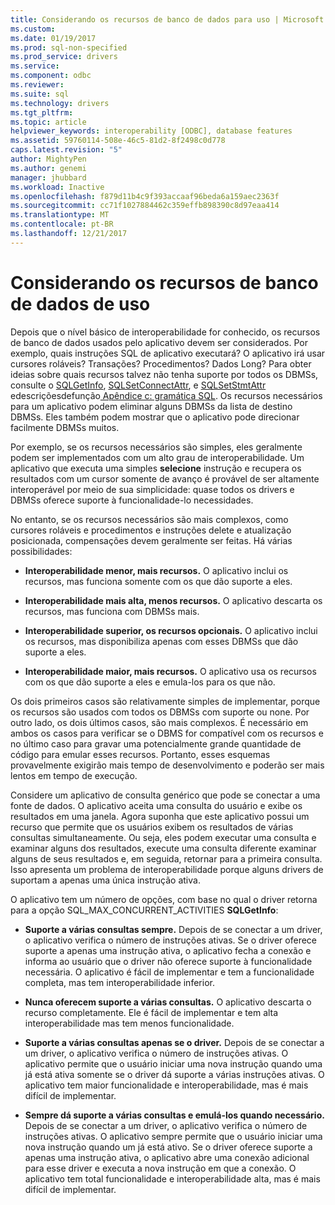 ```yaml
---
title: Considerando os recursos de banco de dados para uso | Microsoft Docs
ms.custom: 
ms.date: 01/19/2017
ms.prod: sql-non-specified
ms.prod_service: drivers
ms.service: 
ms.component: odbc
ms.reviewer: 
ms.suite: sql
ms.technology: drivers
ms.tgt_pltfrm: 
ms.topic: article
helpviewer_keywords: interoperability [ODBC], database features
ms.assetid: 59760114-508e-46c5-81d2-8f2498c0d778
caps.latest.revision: "5"
author: MightyPen
ms.author: genemi
manager: jhubbard
ms.workload: Inactive
ms.openlocfilehash: f879d11b4c9f393accaaf96beda6a159aec2363f
ms.sourcegitcommit: cc71f1027884462c359effb898390c8d97eaa414
ms.translationtype: MT
ms.contentlocale: pt-BR
ms.lasthandoff: 12/21/2017
---
```

# <a name="considering-database-features-to-use"></a>Considerando os recursos de banco de dados de uso
Depois que o nível básico de interoperabilidade for conhecido, os recursos de banco de dados usados pelo aplicativo devem ser considerados. Por exemplo, quais instruções SQL de aplicativo executará? O aplicativo irá usar cursores roláveis? Transações? Procedimentos? Dados Long? Para obter ideias sobre quais recursos talvez não tenha suporte por todos os DBMSs, consulte o [SQLGetInfo](../../../odbc/reference/syntax/sqlgetinfo-function.md), [SQLSetConnectAttr](../../../odbc/reference/syntax/sqlsetconnectattr-function.md), e [SQLSetStmtAttr](../../../odbc/reference/syntax/sqlsetstmtattr-function.md) edescriçõesdefunção[ Apêndice c: gramática SQL](../../../odbc/reference/appendixes/appendix-c-sql-grammar.md). Os recursos necessários para um aplicativo podem eliminar alguns DBMSs da lista de destino DBMSs. Eles também podem mostrar que o aplicativo pode direcionar facilmente DBMSs muitos.  
  
 Por exemplo, se os recursos necessários são simples, eles geralmente podem ser implementados com um alto grau de interoperabilidade. Um aplicativo que executa uma simples **selecione** instrução e recupera os resultados com um cursor somente de avanço é provável de ser altamente interoperável por meio de sua simplicidade: quase todos os drivers e DBMSs oferece suporte à funcionalidade-lo necessidades.  
  
 No entanto, se os recursos necessários são mais complexos, como cursores roláveis e procedimentos e instruções delete e atualização posicionada, compensações devem geralmente ser feitas. Há várias possibilidades:  
  
-   **Interoperabilidade menor, mais recursos.** O aplicativo inclui os recursos, mas funciona somente com os que dão suporte a eles.  
  
-   **Interoperabilidade mais alta, menos recursos.** O aplicativo descarta os recursos, mas funciona com DBMSs mais.  
  
-   **Interoperabilidade superior, os recursos opcionais.** O aplicativo inclui os recursos, mas disponibiliza apenas com esses DBMSs que dão suporte a eles.  
  
-   **Interoperabilidade maior, mais recursos.** O aplicativo usa os recursos com os que dão suporte a eles e emula-los para os que não.  
  
 Os dois primeiros casos são relativamente simples de implementar, porque os recursos são usados com todos os DBMSs com suporte ou none. Por outro lado, os dois últimos casos, são mais complexos. É necessário em ambos os casos para verificar se o DBMS for compatível com os recursos e no último caso para gravar uma potencialmente grande quantidade de código para emular esses recursos. Portanto, esses esquemas provavelmente exigirão mais tempo de desenvolvimento e poderão ser mais lentos em tempo de execução.  
  
 Considere um aplicativo de consulta genérico que pode se conectar a uma fonte de dados. O aplicativo aceita uma consulta do usuário e exibe os resultados em uma janela. Agora suponha que este aplicativo possui um recurso que permite que os usuários exibem os resultados de várias consultas simultaneamente. Ou seja, eles podem executar uma consulta e examinar alguns dos resultados, execute uma consulta diferente examinar alguns de seus resultados e, em seguida, retornar para a primeira consulta. Isso apresenta um problema de interoperabilidade porque alguns drivers de suportam a apenas uma única instrução ativa.  
  
 O aplicativo tem um número de opções, com base no qual o driver retorna para a opção SQL_MAX_CONCURRENT_ACTIVITIES **SQLGetInfo**:  
  
-   **Suporte a várias consultas sempre.** Depois de se conectar a um driver, o aplicativo verifica o número de instruções ativas. Se o driver oferece suporte a apenas uma instrução ativa, o aplicativo fecha a conexão e informa ao usuário que o driver não oferece suporte à funcionalidade necessária. O aplicativo é fácil de implementar e tem a funcionalidade completa, mas tem interoperabilidade inferior.  
  
-   **Nunca oferecem suporte a várias consultas.** O aplicativo descarta o recurso completamente. Ele é fácil de implementar e tem alta interoperabilidade mas tem menos funcionalidade.  
  
-   **Suporte a várias consultas apenas se o driver.** Depois de se conectar a um driver, o aplicativo verifica o número de instruções ativas. O aplicativo permite que o usuário iniciar uma nova instrução quando uma já está ativa somente se o driver dá suporte a várias instruções ativas. O aplicativo tem maior funcionalidade e interoperabilidade, mas é mais difícil de implementar.  
  
-   **Sempre dá suporte a várias consultas e emulá-los quando necessário.** Depois de se conectar a um driver, o aplicativo verifica o número de instruções ativas. O aplicativo sempre permite que o usuário iniciar uma nova instrução quando um já está ativo. Se o driver oferece suporte a apenas uma instrução ativa, o aplicativo abre uma conexão adicional para esse driver e executa a nova instrução em que a conexão. O aplicativo tem total funcionalidade e interoperabilidade alta, mas é mais difícil de implementar.
